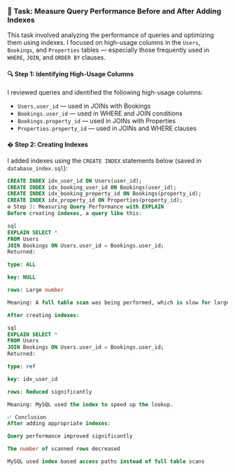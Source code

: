 ### 📌 Task: Measure Query Performance Before and After Adding Indexes

This task involved analyzing the performance of queries and optimizing them using indexes. I focused on high-usage columns in the `Users`, `Bookings`, and `Properties` tables — especially those frequently used in `WHERE`, `JOIN`, and `ORDER BY` clauses.

#### 🔍 Step 1: Identifying High-Usage Columns
I reviewed queries and identified the following high-usage columns:
- `Users.user_id` — used in JOINs with Bookings
- `Bookings.user_id` — used in WHERE and JOIN conditions
- `Bookings.property_id` — used in JOINs with Properties
- `Properties.property_id` — used in JOINs and WHERE clauses

#### � Step 2: Creating Indexes
I added indexes using the `CREATE INDEX` statements below (saved in `database_index.sql`):

```sql
CREATE INDEX idx_user_id ON Users(user_id);
CREATE INDEX idx_booking_user_id ON Bookings(user_id);
CREATE INDEX idx_booking_property_id ON Bookings(property_id);
CREATE INDEX idx_property_id ON Properties(property_id);
⚙️ Step 3: Measuring Query Performance with EXPLAIN
Before creating indexes, a query like this:

sql
EXPLAIN SELECT * 
FROM Users 
JOIN Bookings ON Users.user_id = Bookings.user_id;
Returned:

type: ALL

key: NULL

rows: Large number

Meaning: A full table scan was being performed, which is slow for large datasets.

After creating indexes:

sql
EXPLAIN SELECT * 
FROM Users 
JOIN Bookings ON Users.user_id = Bookings.user_id;
Returned:

type: ref

key: idx_user_id

rows: Reduced significantly

Meaning: MySQL used the index to speed up the lookup.

✅ Conclusion
After adding appropriate indexes:

Query performance improved significantly

The number of scanned rows decreased

MySQL used index-based access paths instead of full table scans
